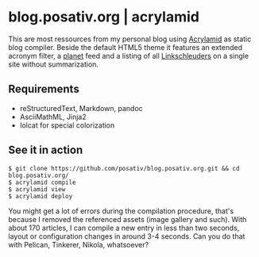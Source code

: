 # blog.posativ.org | acrylamid

This are most ressources from my personal blog using [Acrylamid][1] as
static blog compiler. Beside the default HTML5 theme it features an
extended acronym filter, a [planet][3] feed and a listing of all
[Linkschleuders][2] on a single site without summarization.

## Requirements

- reStructuredText, Markdown, pandoc
- AsciiMathML, Jinja2
- lolcat for special colorization

## See it in action

    $ git clone https://github.com/posativ/blog.posativ.org.git && cd blog.posativ.org/
    $ acrylamid compile
    $ acrylamid view
    $ acrylamid deploy

You might get a lot of errors during the compilation procedure, that's because I
removed the referenced assets (image gallery and such). With about 170 articles,
I can compile a new entry in less than two seconds, layout or configuration
changes in around 3-4 seconds. Can you do that with Pelican, Tinkerer, Nikola,
whatsoever?

[1]: https://github.com/posativ/acrylamid/
[2]: http://blog.posativ.org/linkschleuder/
[3]: http://blog.posativ.org/rss/planet/
